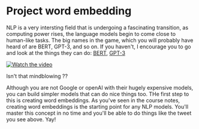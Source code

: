 
# Project word embedding

NLP is a very intersting field that is undergoing a fascinating transition, as computing power rises, the language models begin to come close to human-like tasks.
The big names in the game, which you will probably have heard of are BERT, GPT-3, and so on.
If you haven't, I encourage you to go and look at the things they can  do: [BERT](https://blog.google/products/search/search-language-understanding-bert/), [GPT-3](https://kitze.io/posts/gpt3-is-the-beginning-of-the-end)

[![Watch the video](https://img.youtube.com/vi/TjUvMQvrjrg/0.jpg)](https://youtu.be/TjUvMQvrjrg)


<!-- (https://twitter.com/i/status/1282676454690451457) -->

Isn't that mindblowing ??

Although you are not Google or openAI with their hugely expensive models, you can build simpler models that can do nice things too.
THe first step to this is creating word embeddings.
As you've seen in the course notes, creating word embeddings is the starting point for any NLP models.
You'll master this concept in no time and you'll be able to do things like the tweet you see above. Yay!
